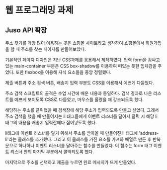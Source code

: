 # 웹 프로그래밍 과제
## Juso API 확장

주소 찾기를 가장 많이 이용하는 곳은 쇼핑몰 사이트라고 생각하여 쇼핑몰에서 회원가입을 할 때 주소를 찾는 페이지를 만들어보았다.

기본적인 페이지 디자인은 지난 CSS과제를 응용해서 제작하였다.
입력 form을 감싸고 있는 main-container 부분은 CSS box-shadow를 이용하여 떠있는 듯한 입체감을 주었다. 또한 flexbox를 이용해 자식 요소들을 중앙 정렬했다.

제출 버튼과 주소 검색 버튼, 배송지 입력 부분도 CSS를 이용해서 예쁘게 다듬었다.

주소 검색 스크립트의 골격은 수업 시간에 배운 내용과 동일하다. 검색 결과로 나온 리스트를 예쁘게 보이도록 CSS로 다듬었고, 마우스를 올렸을 때 강조되도록 했다.

해당하는 주소를 클릭했을 때 검색창에 해당 주소가 입력되도록 만들고 싶었다. 그래서 주소 검색을 했을 때 만들어지는 li 태그들에게 이벤트 리스너를 달아서 클릭 시 해당  li 태그의 내용을 배송지 입력란에다 집어넣도록 했다.

li태그에 이벤트 리스너를 달기 위해서 주소를 받아올 때 만들어진 li 태그에 'address-li'라는 클래스를 추가했다. 그리고 이 클래스를 가진 요소를 가져와 배열로 만든 후 반복문으로 하나하나 이벤트 리스너를 달아주는 함수를 만들었다. 이 함수는 form 태그 이벤트 리스너 안의 마지막 부분에서 콜백되도록 했다.

마지막으로 주소를 선택하고 제출을 누르면 완료 메시지가 뜨게 만들었다.